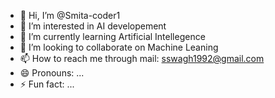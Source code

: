 - 👋 Hi, I’m @Smita-coder1
- 👀 I’m interested in AI developement
- 🌱 I’m currently learning Artificial Intellegence
- 💞️ I’m looking to collaborate on Machine Leaning
- 📫 How to reach me through mail: sswagh1992@gmail.com
- 😄 Pronouns: ...
- ⚡ Fun fact: ...

<!---
Smita-coder1/Smita-coder1 is a ✨ special ✨ repository because its `README.md` (this file) appears on your GitHub profile.
You can click the Preview link to take a look at your changes.
--->
